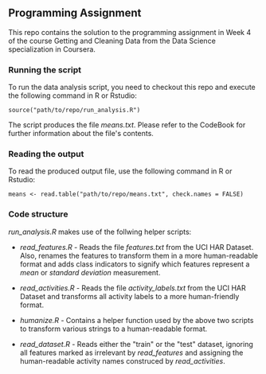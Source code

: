 ## Programming Assignment

This repo contains the solution to the programming assignment in Week 4 of the course
Getting and Cleaning Data from the Data Science specialization in Coursera.

### Running the script

To run the data analysis script, you need to checkout this repo and execute the following command in
R or Rstudio:

```
source("path/to/repo/run_analysis.R")
```

The script produces the file *means.txt*. Please refer to the CodeBook for further information
about the file's contents.

### Reading the output

To read the produced output file, use the following command in R or Rstudio:

```
means <- read.table("path/to/repo/means.txt", check.names = FALSE)
```

### Code structure

*run_analysis.R* makes use of the follwing helper scripts:

 * *read_features.R* - Reads the file _features.txt_ from the UCI HAR Dataset. Also, renames the
 features to transform them in a more human-readable format and adds class indicators to signify
 which features represent a _mean_ or _standard deviation_ measurement.

 * *read_activities.R* - Reads the file _activity\_labels.txt_ from the UCI HAR Dataset and
 transforms all activity labels to a more human-friendly format.

 * *humanize.R* - Contains a helper function used by the above two scripts to transform various
 strings to a human-readable format.

 * *read_dataset.R* - Reads either the "train" or the "test" dataset, ignoring all features marked
 as irrelevant by _read\_features_ and assigning the human-readable activity names construced by
 _read\_activities_.

